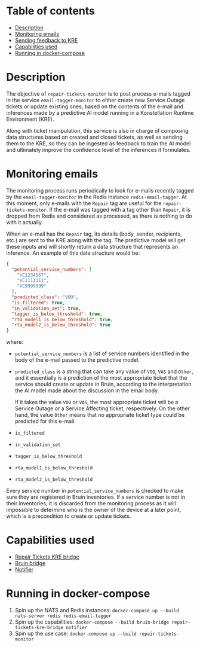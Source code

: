 # Table of contents
  * [Description](#description)
  * [Monitoring emails](#monitoring-emails)
  * [Sending feedback to KRE](#sending-feedback-to-kre)
  * [Capabilities used](#capabilities-used) 
  * [Running in docker-compose](#running-in-docker-compose)

# Description
The objective of `repair-tickets-monitor` is to post process e-mails tagged in the service `email-tagger-monitor` to either
create new Service Outage tickets or update existing ones, based on the contents of the e-mail and inferences made by
a predictive AI model running in a Konstellation Runtime Environment (KRE).

Along with ticket manipulation, this service is also in charge of composing data structures based on created and closed
tickets, as well as sending them to the KRE, so they can be ingested as feedback to train the AI model and ultimately
improve the confidence level of the inferences it formulates.

# Monitoring emails

The monitoring process runs periodically to look for e-mails recently tagged by the `email-tagger-monitor` in the Redis
instance `redis-email-tagger`. At this moment, only e-mails with the `Repair` tag are useful for the `repair-tickets-monitor`.
If the e-mail was tagged with a tag other than `Repair`, it is dropped from Redis and considered as processed, as there
is nothing to do with it actually.

When an e-mail has the `Repair` tag, its details (body, sender, recipients, etc.) are sent to the KRE along with the
tag. The predictive model will get these inputs and will shortly return a data structure that represents an inference.
An example of this data structure would be:

```json
{
  "potential_service_numbers": [
    "VC1234567",
    "VC1111111",
    "VC9999999"
  ],
  "predicted_class": "VOO",
  "is_filtered": true,
  "in_validation_set": true,
  "tagger_is_below_threshold": true,
  "rta_model1_is_below_threshold": true,
  "rta_model2_is_below_threshold": true
}
```

where:
- `potential_service_numbers` is a list of service numbers identified in the body of the e-mail passed to the predictive model.
- `predicted_class` is a string that can take any value of `VOO`, `VAS` and `Other`, and it essentially is a prediction of
  the most appropriate ticket that the service should create or update in Bruin, according to the interpretation the AI model made
  about the discussion in the email body.
  
  If it takes the value `VOO` or `VAS`, the most appropriate ticket will be a Service Outage or a Service Affecting ticket, respectively.
  On the other hand, the value `Other` means that no appropriate ticket type could be predicted for this e-mail.
- `is_filtered`
- `in_validation_set`
- `tagger_is_below_threshold`
- `rta_model1_is_below_threshold`
- `rta_model2_is_below_threshold`

Every service number in `potential_service_numbers` is checked to make sure they are registered in Bruin inventories. If a service
number is not in their inventories, it is discarded from the monitoring process as it will impossible to determine who is the
owner of the device at a later point, which is a precondition to create or update tickets.



# Capabilities used
- [Repair Tickets KRE bridge](../repair-tickets-kre-bridge/README.md)
- [Bruin bridge](../bruin-bridge/README.md)
- [Notifier](../notifier/README.md)

# Running in docker-compose

1. Spin up the NATS and Redis instances: `docker-compose up --build nats-server redis redis-email-tagger`
2. Spin up the capabilities: `docker-compose --build bruin-bridge repair-tickets-kre-bridge notifier`
3. Spin up the use case: `docker-compose up --build repair-tickets-monitor`